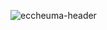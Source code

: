 ![eccheuma-header](https://unfruhyobjypfbvnncoc.supabase.in/storage/v1/object/public/main/GitHubBadge.svg)
